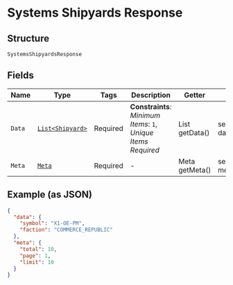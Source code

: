 
# Systems Shipyards Response

## Structure

`SystemsShipyardsResponse`

## Fields

| Name | Type | Tags | Description | Getter | Setter |
|  --- | --- | --- | --- | --- | --- |
| `Data` | [`List<Shipyard>`](../../doc/models/shipyard.md) | Required | **Constraints**: *Minimum Items*: `1`, *Unique Items Required* | List<Shipyard> getData() | setData(List<Shipyard> data) |
| `Meta` | [`Meta`](../../doc/models/meta.md) | Required | - | Meta getMeta() | setMeta(Meta meta) |

## Example (as JSON)

```json
{
  "data": {
    "symbol": "X1-OE-PM",
    "faction": "COMMERCE_REPUBLIC"
  },
  "meta": {
    "total": 10,
    "page": 1,
    "limit": 10
  }
}
```

